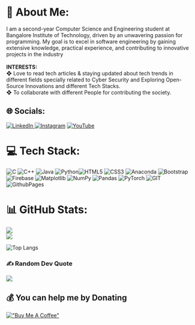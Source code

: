 
# 💫 About Me:
I am a second-year Computer Science and Engineering student at Bangalore Institute of Technology, driven by an unwavering passion for programming. My goal is to excel in software engineering by gaining extensive knowledge, practical experience, and contributing to innovative projects in the industry<br><br><b>INTERESTS:</b><br>❖ Love to read tech articles & staying updated about tech trends in different fields specially related to Cyber Security and Exploring Open-Source Innovations and different Tech Stacks.<br>❖ To collaborate with different People for contributing the society.


## 🌐 Socials:
 [![LinkedIn](https://img.shields.io/badge/LinkedIn-%230077B5.svg?logo=linkedin&logoColor=white) ](https://linkedin.com/in/princekumargupta)[![Instagram](https://img.shields.io/badge/Instagram-%23E4405F.svg?logo=Instagram&logoColor=white)](https://instagram.com/heyy_im.prince) [![YouTube](https://img.shields.io/badge/YouTube-%23FF0000.svg?logo=YouTube&logoColor=white)](https://youtube.com/@princekumargupta) 

# 💻 Tech Stack:
![C](https://img.shields.io/badge/c-%2300599C.svg?style=for-the-badge&logo=c&logoColor=white) ![C++](https://img.shields.io/badge/c++-%2300599C.svg?style=for-the-badge&logo=c%2B%2B&logoColor=white) ![Java](https://img.shields.io/badge/java-%23ED8B00.svg?style=for-the-badge&logo=openjdk&logoColor=white)  ![Python](https://img.shields.io/badge/python-3670A0?style=for-the-badge&logo=python&logoColor=ffdd54)![HTML5](https://img.shields.io/badge/html5-%23E34F26.svg?style=for-the-badge&logo=html5&logoColor=white) ![CSS3](https://img.shields.io/badge/css3-%231572B6.svg?style=for-the-badge&logo=css3&logoColor=white) ![Anaconda](https://img.shields.io/badge/Anaconda-%2344A833.svg?style=for-the-badge&logo=anaconda&logoColor=white) ![Bootstrap](https://img.shields.io/badge/bootstrap-%238511FA.svg?style=for-the-badge&logo=bootstrap&logoColor=white) ![Firebase](https://img.shields.io/badge/Firebase-039BE5?style=for-the-badge&logo=Firebase&logoColor=white) ![Matplotlib](https://img.shields.io/badge/Matplotlib-%23ffffff.svg?style=for-the-badge&logo=Matplotlib&logoColor=black) ![NumPy](https://img.shields.io/badge/numpy-%23013243.svg?style=for-the-badge&logo=numpy&logoColor=white) ![Pandas](https://img.shields.io/badge/pandas-%23150458.svg?style=for-the-badge&logo=pandas&logoColor=white) ![PyTorch](https://img.shields.io/badge/PyTorch-%23EE4C2C.svg?style=for-the-badge&logo=PyTorch&logoColor=white) ![GIT](https://img.shields.io/badge/Git-fc6d26?style=for-the-badge&logo=git&logoColor=white) ![GithubPages](https://img.shields.io/badge/github%20pages-121013?style=for-the-badge&logo=github&logoColor=white) 
# 📊 GitHub Stats:
![](https://github-readme-stats.vercel.app/api?username=Hackstyx&theme=dark&hide_border=false&include_all_commits=false&count_private=false)<br/>
![](https://github-readme-streak-stats.herokuapp.com/?user=Hackstyx&theme=dark&hide_border=false)<br/>

![Top Langs](https://github-readme-stats.vercel.app/api/top-langs/?username=HackStyx&layout=compact)


### ✍️ Random Dev Quote
![](https://quotes-github-readme.vercel.app/api?type=horizontal&theme=radical)



  
  

  ## 💰 You can help me by Donating
 [!["Buy Me A Coffee"](https://www.buymeacoffee.com/assets/img/custom_images/orange_img.png)](https://www.buymeacoffee.com/HackStyx)

